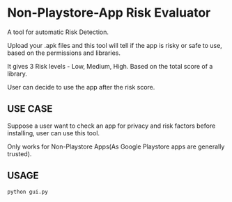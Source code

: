 # Non-Playstore-App Risk Evaluator
A tool for automatic Risk Detection.

Upload your .apk files and this tool will tell if the app is risky or safe to use, based on the permissions and libraries.

It gives 3 Risk levels - Low, Medium, High. Based on the total score of a library.

User can decide to use the app after the risk score.
## USE CASE 
Suppose a user want to check an app for privacy and risk factors before installing, user can use this tool. 

Only works for Non-Playstore Apps(As Google Playstore apps are generally trusted).
## USAGE
```bash
python gui.py
  ```



  
